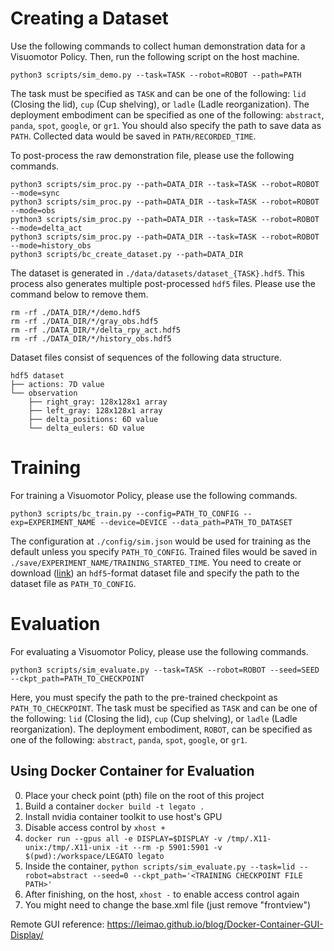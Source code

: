# Creating a Dataset
Use the following commands to collect human demonstration data for a Visuomotor Policy. Then, run the following script on the host machine.
```
python3 scripts/sim_demo.py --task=TASK --robot=ROBOT --path=PATH
```
The task must be specified as `TASK` and can be one of the following: `lid` (Closing the lid), `cup` (Cup shelving), or `ladle` (Ladle reorganization). The deployment embodiment can be specified as one of the following: `abstract`, `panda`, `spot`, `google`, or `gr1`. You should also specify the path to save data as `PATH`. Collected data would be saved in `PATH/RECORDED_TIME`.

To post-process the raw demonstration file, please use the following commands.
```
python3 scripts/sim_proc.py --path=DATA_DIR --task=TASK --robot=ROBOT --mode=sync
python3 scripts/sim_proc.py --path=DATA_DIR --task=TASK --robot=ROBOT --mode=obs
python3 scripts/sim_proc.py --path=DATA_DIR --task=TASK --robot=ROBOT --mode=delta_act
python3 scripts/sim_proc.py --path=DATA_DIR --task=TASK --robot=ROBOT --mode=history_obs
python3 scripts/bc_create_dataset.py --path=DATA_DIR
```
The dataset is generated in `./data/datasets/dataset_{TASK}.hdf5`. This process also generates multiple post-processed `hdf5` files. Please use the command below to remove them.
```
rm -rf ./DATA_DIR/*/demo.hdf5
rm -rf ./DATA_DIR/*/gray_obs.hdf5
rm -rf ./DATA_DIR/*/delta_rpy_act.hdf5
rm -rf ./DATA_DIR/*/history_obs.hdf5
```
Dataset files consist of sequences of the following data structure.
```
hdf5 dataset
├── actions: 7D value
└── observation
    ├── right_gray: 128x128x1 array
    ├── left_gray: 128x128x1 array
    ├── delta_positions: 6D value
    └── delta_eulers: 6D value
```

# Training
For training a Visuomotor Policy, please use the following commands.
```
python3 scripts/bc_train.py --config=PATH_TO_CONFIG --exp=EXPERIMENT_NAME --device=DEVICE --data_path=PATH_TO_DATASET
```
The configuration at `./config/sim.json` would be used for training as the default unless you specify `PATH_TO_CONFIG`. Trained files would be saved in `./save/EXPERIMENT_NAME/TRAINING_STARTED_TIME`. You need to create or download ([link](https://utexas.box.com/s/5twb8okdnfr2uhyf4fj3bh5ohu4w3o4r)) an `hdf5`-format dataset file and specify the path to the dataset file as `PATH_TO_CONFIG`.

# Evaluation
For evaluating a Visuomotor Policy, please use the following commands.
```
python3 scripts/sim_evaluate.py --task=TASK --robot=ROBOT --seed=SEED --ckpt_path=PATH_TO_CHECKPOINT
```
Here, you must specify the path to the pre-trained checkpoint as `PATH_TO_CHECKPOINT`. The task must be specified as `TASK` and can be one of the following: `lid` (Closing the lid), `cup` (Cup shelving), or `ladle` (Ladle reorganization). The deployment embodiment, `ROBOT`, can be specified as one of the following: `abstract`, `panda`, `spot`, `google`, or `gr1`.

## Using Docker Container for Evaluation
0. Place your check point (pth) file on the root of this project
1. Build a container `docker build -t legato .`
2. Install nvidia container toolkit to use host's GPU
3. Disable access control by `xhost +`
4. `docker run --gpus all -e DISPLAY=$DISPLAY -v /tmp/.X11-unix:/tmp/.X11-unix -it --rm -p 5901:5901 -v $(pwd):/workspace/LEGATO legato`
5. Inside the container, `python scripts/sim_evaluate.py --task=lid --robot=abstract --seed=0 --ckpt_path='<TRAINING CHECKPOINT FILE PATH>'`
6. After finishing, on the host, `xhost -` to enable access control again
7. You might need to change the base.xml file (just remove "frontview")

Remote GUI reference: https://leimao.github.io/blog/Docker-Container-GUI-Display/